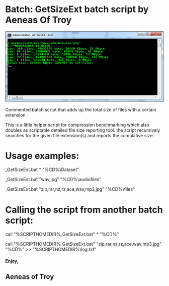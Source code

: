 # Batch: GetSizeExt batch script by Aeneas Of Troy
![alt text](https://github.com/aeneasoftroy/bat-getsizeext/blob/master/_GetSizeExt.png)

Commented batch script that adds up the total size of files with a certain extension.

This is a little helper script for compression benchmarking which also doubles as scriptable detailed file size reporting tool.
the script recursively searches for the given file extension(s) and reports the cumulative size.

# Usage examples:
_GetSizeExt.bat * "%CD%\Dataset"

_GetSizeExt.bat "wav,jpg" "%CD%\audiofiles"

_GetSizeExt.bat "zip,rar,nz,rz,ace,wav,mp3,jpg" "%CD%\files"


# Calling the script from another batch script:
call "%SCRIPTHOMEDIR%\_GetSizeExt.bat" * "%CD%"

call "%SCRIPTHOMEDIR%\_GetSizeExt.bat" "zip,rar,nz,rz,ace,wav,mp3,jpg" "%CD%" >> "%SCRIPTHOMEDIR%\log.txt"


#### Enjoy,

## Aeneas of Troy

